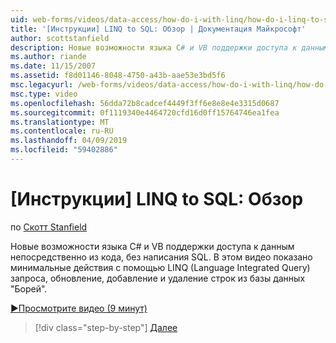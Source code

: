 ```yaml
---
uid: web-forms/videos/data-access/how-do-i-with-linq/how-do-i-linq-to-sql-overview
title: '[Инструкции] LINQ to SQL: Обзор | Документация Майкрософт'
author: scottstanfield
description: Новые возможности языка C# и VB поддержки доступа к данным непосредственно из кода, без написания SQL. В этом видео показано минимальные действия для использования LINQ (Language Int...
ms.author: riande
ms.date: 11/15/2007
ms.assetid: f8d01146-8048-4750-a43b-aae53e3bd5f6
msc.legacyurl: /web-forms/videos/data-access/how-do-i-with-linq/how-do-i-linq-to-sql-overview
msc.type: video
ms.openlocfilehash: 56dda72b8cadcef4449f3ff6e8e8e4e3315d0687
ms.sourcegitcommit: 0f1119340e4464720cfd16d0ff15764746ea1fea
ms.translationtype: MT
ms.contentlocale: ru-RU
ms.lasthandoff: 04/09/2019
ms.locfileid: "59402886"
---
```

# <a name="how-do-i-linq-to-sql-overview"></a>[Инструкции] LINQ to SQL: Обзор

по [Скотт Stanfield](https://github.com/scottstanfield)

Новые возможности языка C# и VB поддержки доступа к данным непосредственно из кода, без написания SQL. В этом видео показано минимальные действия с помощью LINQ (Language Integrated Query) запроса, обновление, добавление и удаление строк из базы данных "Борей".

[&#9654;Просмотрите видео (9 минут)](https://channel9.msdn.com/Blogs/ASP-NET-Site-Videos/how-do-i-linq-to-sql-overview)

> [!div class="step-by-step"]
> [Далее](how-do-i-linq-to-sql-data-model.md)
